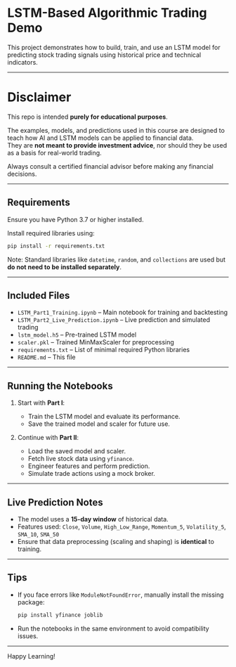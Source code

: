 
# LSTM-Based Algorithmic Trading Demo

This project demonstrates how to build, train, and use an LSTM model for predicting stock trading signals using historical price and technical indicators.


---

# Disclaimer

This repo is intended **purely for educational purposes**.

The examples, models, and predictions used in this course are designed to teach how AI and LSTM models can be applied to financial data.  
They are **not meant to provide investment advice**, nor should they be used as a basis for real-world trading.

Always consult a certified financial advisor before making any financial decisions.

---

## Requirements

Ensure you have Python 3.7 or higher installed.

Install required libraries using:

```bash
pip install -r requirements.txt
```

Note: Standard libraries like `datetime`, `random`, and `collections` are used but **do not need to be installed separately**.

---

## Included Files

- `LSTM_Part1_Training.ipynb` – Main notebook for training and backtesting
- `LSTM_Part2_Live_Prediction.ipynb` – Live prediction and simulated trading
- `lstm_model.h5` – Pre-trained LSTM model
- `scaler.pkl` – Trained MinMaxScaler for preprocessing
- `requirements.txt` – List of minimal required Python libraries
- `README.md` – This file

---

## Running the Notebooks

1. Start with **Part I**:
   - Train the LSTM model and evaluate its performance.
   - Save the trained model and scaler for future use.

2. Continue with **Part II**:
   - Load the saved model and scaler.
   - Fetch live stock data using `yfinance`.
   - Engineer features and perform prediction.
   - Simulate trade actions using a mock broker.

---

## Live Prediction Notes

- The model uses a **15-day window** of historical data.
- Features used: `Close`, `Volume`, `High_Low_Range`, `Momentum_5`, `Volatility_5`, `SMA_10`, `SMA_50`
- Ensure that data preprocessing (scaling and shaping) is **identical** to training.

---

## Tips

- If you face errors like `ModuleNotFoundError`, manually install the missing package:
  ```bash
  pip install yfinance joblib
  ```
- Run the notebooks in the same environment to avoid compatibility issues.

---

Happy Learning!
